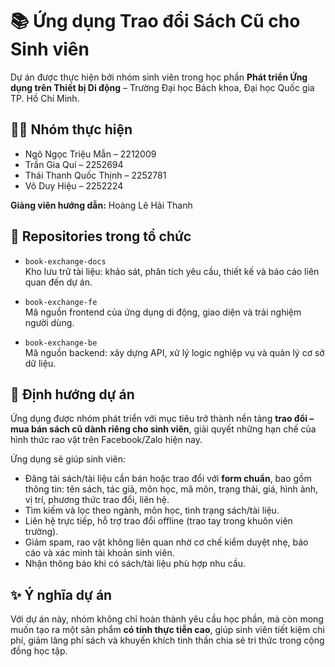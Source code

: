 # 📚 Ứng dụng Trao đổi Sách Cũ cho Sinh viên

Dự án được thực hiện bởi nhóm sinh viên trong học phần **Phát triển Ứng dụng trên Thiết bị Di động** – Trường Đại học Bách khoa, Đại học Quốc gia TP. Hồ Chí Minh.  

## 👨‍💻 Nhóm thực hiện
- Ngô Ngọc Triệu Mẫn – 2212009  
- Trần Gia Quí – 2252694  
- Thái Thanh Quốc Thịnh – 2252781  
- Võ Duy Hiệu – 2252224  

**Giảng viên hướng dẫn:** Hoàng Lê Hải Thanh  

## 📂 Repositories trong tổ chức
- `book-exchange-docs`  
  Kho lưu trữ tài liệu: khảo sát, phân tích yêu cầu, thiết kế và báo cáo liên quan đến dự án.  

- `book-exchange-fe`  
  Mã nguồn frontend của ứng dụng di động, giao diện và trải nghiệm người dùng.  

- `book-exchange-be`  
  Mã nguồn backend: xây dựng API, xử lý logic nghiệp vụ và quản lý cơ sở dữ liệu.  

## 🎯 Định hướng dự án
Ứng dụng được nhóm phát triển với mục tiêu trở thành nền tảng **trao đổi – mua bán sách cũ dành riêng cho sinh viên**, giải quyết những hạn chế của hình thức rao vặt trên Facebook/Zalo hiện nay.  

Ứng dụng sẽ giúp sinh viên:  
- Đăng tải sách/tài liệu cần bán hoặc trao đổi với **form chuẩn**, bao gồm thông tin: tên sách, tác giả, môn học, mã môn, trạng thái, giá, hình ảnh, vị trí, phương thức trao đổi, liên hệ.  
- Tìm kiếm và lọc theo ngành, môn học, tình trạng sách/tài liệu.  
- Liên hệ trực tiếp, hỗ trợ trao đổi offline (trao tay trong khuôn viên trường).  
- Giảm spam, rao vặt không liên quan nhờ cơ chế kiểm duyệt nhẹ, báo cáo và xác minh tài khoản sinh viên.  
- Nhận thông báo khi có sách/tài liệu phù hợp nhu cầu.  

## ✨ Ý nghĩa dự án
Với dự án này, nhóm không chỉ hoàn thành yêu cầu học phần, mà còn mong muốn tạo ra một sản phẩm **có tính thực tiễn cao**, giúp sinh viên tiết kiệm chi phí, giảm lãng phí sách và khuyến khích tinh thần chia sẻ tri thức trong cộng đồng học tập.  
